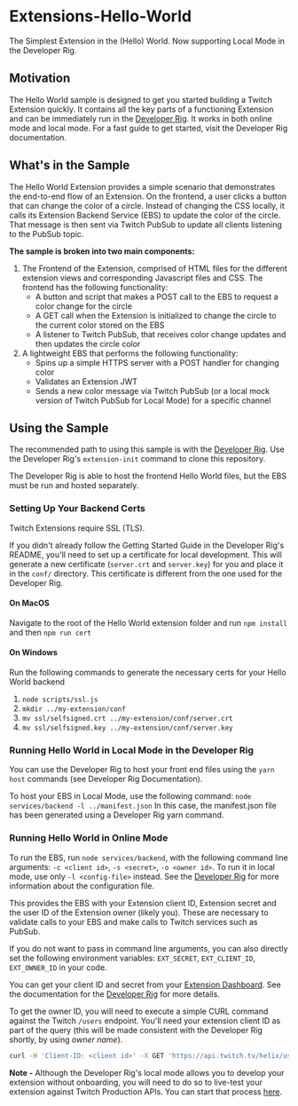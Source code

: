 # Extensions-Hello-World
The Simplest Extension in the (Hello) World.  Now supporting Local Mode in the Developer Rig.

## Motivation
The Hello World sample is designed to get you started building a Twitch Extension quickly. It contains all the key parts of a functioning Extension and can be immediately run in the [Developer Rig](https://github.com/twitchdev/developer-rig).  It works in both online mode and local mode.  For a fast guide to get started, visit the Developer Rig documentation.

## What's in the Sample
The Hello World Extension provides a simple scenario that demonstrates the end-to-end flow of an Extension. On the frontend, a user clicks a button that can change the color of a circle. Instead of changing the CSS locally, it calls its Extension Backend Service (EBS) to update the color of the circle. That message is then sent via Twitch PubSub to update all clients listening to the PubSub topic.

__The sample is broken into two main components:__

1. The Frontend of the Extension, comprised of HTML files for the different extension views and corresponding Javascript files and CSS. The frontend has the following functionality:
    * A button and script that makes a POST call to the EBS to request a color change for the circle
    * A GET call when the Extension is initialized to change the circle to the current color stored on the EBS
    * A listener to Twitch PubSub, that receives color change updates and then updates the circle color
2. A lightweight EBS that performs the following functionality:
    * Spins up a simple HTTPS server with a POST handler for changing color
    * Validates an Extension JWT
    * Sends a new color message via Twitch PubSub (or a local mock version of Twitch PubSub for Local Mode) for a specific channel

## Using the Sample
The recommended path to using this sample is with the [Developer Rig](https://github.com/twitchdev/developer-rig). Use the Developer Rig's `extension-init` command to clone this repository.

The Developer Rig is able to host the frontend Hello World files, but the EBS must be run and hosted separately.

### Setting Up Your Backend Certs
Twitch Extensions require SSL (TLS).

If you didn't already follow the Getting Started Guide in the Developer Rig's README, you'll need to set up a certificate for local development.  This will generate a new certificate (`server.crt` and `server.key`) for you and place it in the `conf/` directory. This certificate is different from the one used for the Developer Rig.

#### On MacOS
Navigate to the root of the Hello World extension folder and run `npm install` and then `npm run cert`

#### On Windows
Run the following commands to generate the necessary certs for your Hello World backend
1. `node scripts/ssl.js`
2. `mkdir ../my-extension/conf`
3. `mv ssl/selfsigned.crt ../my-extension/conf/server.crt`
4. `mv ssl/selfsigned.key ../my-extension/conf/server.key`

### Running Hello World in Local Mode in the Developer Rig
You can use the Developer Rig to host your front end files using the `yarn host` commands (see Developer Rig Documentation).

To host your EBS in Local Mode, use the following command: `node services/backend -l ../manifest.json`  In this case, the manifest.json file has been generated using a Developer Rig yarn command.  

### Running Hello World in Online Mode
To run the EBS, run `node services/backend`, with the following command line arguments: `-c <client id>`, `-s <secret>`, `-o <owner id>`.  To run it in local mode, use only `-l <config-file>` instead. See the [Developer Rig](https://github.com/twitchdev/developer-rig#configuring-the-developer-rig) for more information about the configuration file.

This provides the EBS with your Extension client ID, Extension secret and the user ID of the Extension owner (likely you). These are necessary to validate calls to your EBS and make calls to Twitch services such as PubSub.

If you do not want to pass in command line arguments, you can also directly set the following environment variables: `EXT_SECRET`, `EXT_CLIENT_ID`, `EXT_OWNER_ID` in your code.

You can get your client ID and secret from your [Extension Dashboard](https://dev.twitch.tv/dashboard/extensions). See the documentation for the [Developer Rig](https://github.com/twitchdev/developer-rig#configuring-the-developer-rig) for more details.

To get the owner ID, you will need to execute a simple CURL command against the Twitch `/users` endpoint. You'll need your extension client ID as part of the query (this will be made consistent with the Developer Rig shortly, by using _owner name_).

```bash
curl -H 'Client-ID: <client id>' -X GET 'https://api.twitch.tv/helix/users?login=<owner name>'
```

**Note -** Although the Developer Rig's local mode allows you to develop your extension without onboarding, you will need to do so to live-test your extension against Twitch Production APIs. You can start that process [here](https://dev.twitch.tv/extensions).
